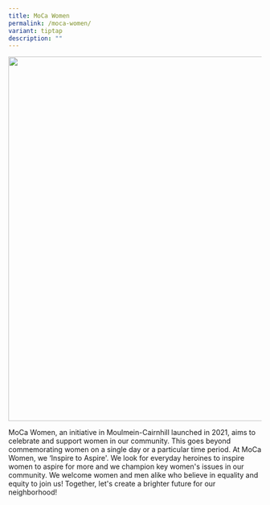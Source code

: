 ```yaml
---
title: MoCa Women
permalink: /moca-women/
variant: tiptap
description: ""
---
```

<div class="isomer-image-wrapper">
<img style="width: 725px; color: rgb(0, 0, 0); font-family: system-ui, -apple-system, &quot;system-ui&quot;, &quot;Segoe UI&quot;, Roboto, Oxygen, Ubuntu, Cantarell, &quot;Open Sans&quot;, &quot;Helvetica Neue&quot;, sans-serif; font-size: medium; font-style: normal; font-variant-ligatures: normal; font-variant-caps: normal; font-weight: 400; letter-spacing: normal; orphans: 2; text-align: start; text-indent: 0px; text-transform: none; widows: 2; word-spacing: 0px; -webkit-text-stroke-width: 0px; white-space: normal; text-decoration-thickness: initial; text-decoration-style: initial; text-decoration-color: initial;" height="auto" width="100%" src="https://moca.sgp1.cdn.digitaloceanspaces.com/Volunteer%20with%20Us/6569c08908c6f80c40213eb6_MoCa%2520Women.webp">
</div>
<p>MoCa Women, an initiative in Moulmein-Cairnhill launched in 2021, aims
to celebrate and support women in our community. This goes beyond commemorating
women on a single day or a particular time period. At MoCa Women, we ‘Inspire
to Aspire'. We look for everyday heroines to inspire women to aspire for
more and we champion key women's issues in our community. We welcome women
and men alike who believe in equality and equity to join us! Together,
let's create a brighter future for our neighborhood!</p>